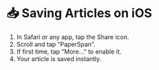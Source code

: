 # 📥 Saving Articles on iOS

1. In Safari or any app, tap the Share icon.
2. Scroll and tap “PaperSpan”.
3. If first time, tap “More…” to enable it.
4. Your article is saved instantly.
